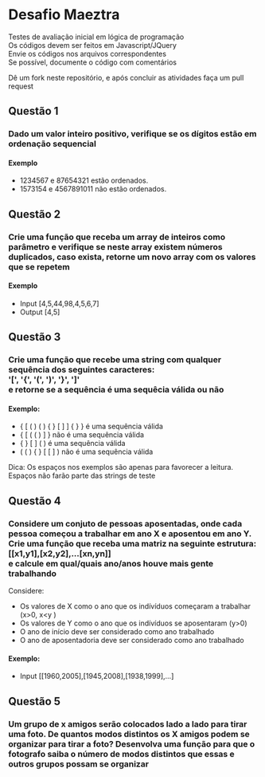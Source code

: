 # Desafio Maeztra
Testes de avaliação inicial em lógica de programação <br>
Os códigos devem ser feitos em Javascript/JQuery<br>
Envie os códigos nos arquivos correspondentes<br>
Se possível, documente o código com comentários

Dê um fork neste repositório, e após concluir as atividades faça um pull request

## Questão 1
### Dado um valor inteiro positivo, verifique se os dígitos estão em ordenação sequencial

#### Exemplo
- 1234567 e 87654321 estão ordenados.
- 1573154 e 4567891011 não estão ordenados.

## Questão 2
### Crie uma função que receba um array de inteiros como parâmetro e verifique se neste array existem números duplicados, caso exista, retorne um novo array com os valores que se repetem 

#### Exemplo
- Input [4,5,44,98,4,5,6,7]
- Output [4,5]

## Questão 3
### Crie uma função que recebe uma string com qualquer sequência dos seguintes caracteres: <br> '[', '{', '(', ')', '}', ']' <br> e retorne se a sequência é uma sequêcia válida ou não 

#### Exemplo:
- { [ ( ) ( ) { } [ ] ] { } } é uma sequência válida
- { [ ( ( ) ] } não é uma sequência válida
- { } [ ] ( ) é uma sequência válida
- ( ( ) { } [ [ ] ) não é uma sequência válida

Dica: Os espaços nos exemplos são apenas para favorecer a leitura. Espaços não farão parte das strings de teste

## Questão 4
### Considere um conjuto de pessoas aposentadas, onde cada pessoa começou a trabalhar em ano X e aposentou em ano Y. Crie uma função que receba uma matriz na seguinte estrutura: <br> [[x1,y1],[x2,y2],...[xn,yn]] <br>e calcule em qual/quais ano/anos houve mais gente trabalhando

Considere:
- Os valores de X como o ano que os indívíduos começaram a trabalhar (x>0, x<y )
- Os valores de Y como o ano que os indívíduos se aposentaram (y>0)
- O ano de início deve ser considerado como ano trabalhado
- O ano de aposentadoria deve ser considerado como ano trabalhado

#### Exemplo:
- Input [[1960,2005],[1945,2008],[1938,1999],...]

## Questão 5
### Um grupo de x amigos serão colocados lado a lado para tirar uma foto. De quantos modos distintos os X amigos podem se organizar para tirar a foto? Desenvolva uma função para que o fotografo saiba o número de modos distintos que essas e outros grupos possam se organizar
